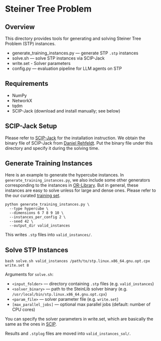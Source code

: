 # Steiner Tree Problem

## Overview
This directory provides tools for generating and solving Steiner Tree Problem (STP) instances.

- generate_training_instances.py — generate STP `.stp` instances
- solve.sh                       — solve STP instances via SCIP-Jack 
- write.set                      - Solver parameters
- config.py                      — evaluation pipeline for LLM agents on STP

## Requirements
- NumPy  
- NetworkX  
- tqdm  
- SCIP-Jack (download and install manually; see below)  

## SCIP-Jack Setup

Please refer to [SCIP-Jack](https://scipjack.zib.de/) for the installation instruction. We obtain the binary file of SCIP-Jack from [Daniel Rehfeldt](rehfeldt@zib.de). Put the binary file under this directory and specify it during the solving time.

## Generate Training Instances
Here is an example to generate the hypercube instances. In `generate_training_instances.py`, we also include some other generators corresponding to the instances in [OR-Library](https://people.brunel.ac.uk/~mastjjb/jeb/orlib/steininfo.html). But in general, these instances are easy to solve unless for large and dense ones. Please refer to the our curated [training set](https://huggingface.co/datasets/CO-Bench/FrontierCO-Train/tree/main/STP).

    python generate_training_instances.py \
      --type hypercube \
      --dimensions 6 7 8 9 10 \
      --instances_per_config 2 \
      --seed 42 \
      --output_dir valid_instances

This writes `.stp` files into `valid_instances/`.


## Solve STP Instances
    bash solve.sh valid_instances /path/to/stp.linux.x86_64.gnu.opt.cpx write.set 8

Arguments for `solve.sh`:
* `<input_folder>`       — directory containing `.stp` files (e.g. `valid_instances`)  
* `<solver_binary>`      — path to the SteinLib solver binary (e.g. `/usr/local/bin/stp.linux.x86_64.gnu.opt.cpx`)  
* `<param_file>`         — solver parameter file (e.g. `write.set`)  
* `[max_parallel_jobs]`  — optional max parallel jobs (default: number of CPU cores)  

You can specify the solver parameters in write.set, which are basically the same as the ones in [SCIP](https://www.scipopt.org/).

Results and `.stplog` files are moved into `valid_instances_sol/`.  
